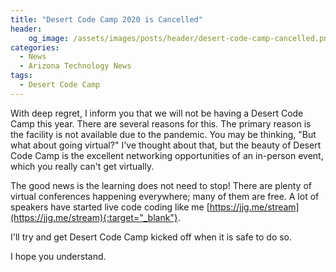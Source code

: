 ```yaml
---
title: "Desert Code Camp 2020 is Cancelled"
header:
    og_image: /assets/images/posts/header/desert-code-camp-cancelled.png
categories:
  - News
  - Arizona Technology News
tags:
  - Desert Code Camp
---
```

With deep regret, I inform you that we will not be having a Desert Code Camp this year.  There are several reasons for this.  The primary reason is the facility is not available due to the pandemic.  You may be thinking, "But what about going virtual?" I've thought about that, but the beauty of Desert Code Camp is the excellent networking opportunities of an in-person event, which you really can't get virtually.  

The good news is the learning does not need to stop! There are plenty of virtual conferences happening everywhere; many of them are free.  A lot of speakers have started live code coding like me [https://jjg.me/stream](https://jjg.me/stream){:target="_blank"}.

I'll try and get Desert Code Camp kicked off when it is safe to do so.

I hope you understand.
